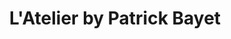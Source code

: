 ---
title: "L'Atelier by Patrick Bayet"
url: /ay-champagne/latelier-by-patrick-bayet/
shop: chocolat
---